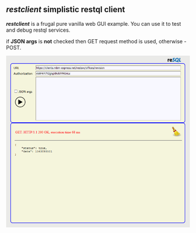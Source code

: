 ## ***restclient*** simplistic restql client  

***restclient*** is a frugal pure vanilla web GUI example. You can use it to test and debug restql services. 

if **JSON args** is **not** checked then GET request method is used, otherwise - POST.

<img src="restclient.png" width="650">
